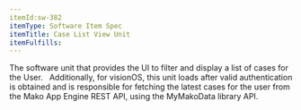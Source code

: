 ```yaml
---
itemId:sw-382
itemType: Software Item Spec
itemTitle: Case List View Unit
itemFulfills: 
---
```

The software unit that provides the UI to filter and display a list of cases for the User.
 
Additionally, for visionOS, this unit loads after valid authentication is obtained and is responsible for fetching the latest cases for the user from the Mako App Engine REST API, using the MyMakoData library API.